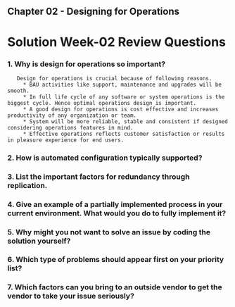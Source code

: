 ## Chapter 02 - Designing for Operations

# Solution Week-02 Review Questions

### 1. Why is design for operations so important?
       Design for operations is crucial because of following reasons.
         * BAU activities like support, maintenance and upgrades will be smooth.
         * In full life cycle of any software or system operations is the biggest cycle. Hence optimal operations design is important.
         * A good design for operations is cost effective and increases productivity of any organization or team.
         * System will be more reliable, stable and consistent if designed considering operations features in mind.
         * Effective operations reflects customer satisfaction or results in pleasure experience for end users.    
    

### 2. How is automated configuration typically supported?



### 3. List the important factors for redundancy through replication.

### 4. Give an example of a partially implemented process in your current environment. What would you do to fully implement it?

### 5. Why might you not want to solve an issue by coding the solution yourself?

### 6. Which type of problems should appear first on your priority list?

### 7. Which factors can you bring to an outside vendor to get the vendor to take your issue seriously?